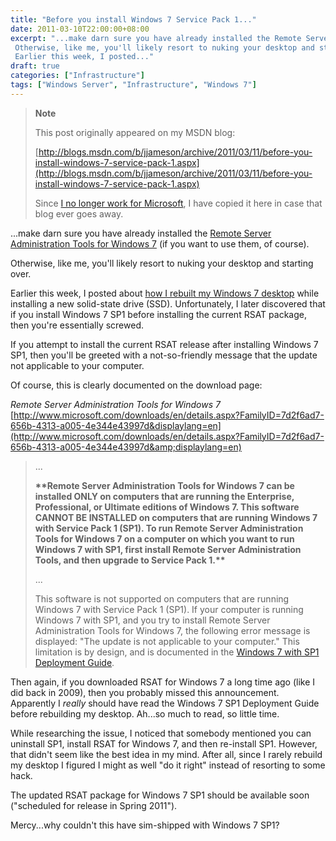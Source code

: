 ```yaml
---
title: "Before you install Windows 7 Service Pack 1..."
date: 2011-03-10T22:00:00+08:00
excerpt: "...make darn sure you have already installed the Remote Server Administration Tools for Windows 7 (if you want to use them, of course). 
 Otherwise, like me, you'll likely resort to nuking your desktop and starting over. 
 Earlier this week, I posted..."
draft: true
categories: ["Infrastructure"]
tags: ["Windows Server", "Infrastructure", "Windows 7"]
---
```


> **Note**
> 
> This post originally appeared on my MSDN blog:  
>   
> 
> [http://blogs.msdn.com/b/jjameson/archive/2011/03/11/before-you-install-windows-7-service-pack-1.aspx](http://blogs.msdn.com/b/jjameson/archive/2011/03/11/before-you-install-windows-7-service-pack-1.aspx)
> 
> Since [I no longer work for Microsoft](/blog/jjameson/archive/2011/09/02/last-day-with-microsoft.aspx), I have copied it here in case that blog ever goes away.


...make darn sure you have already installed the [Remote Server Administration Tools for Windows 7](http://www.microsoft.com/downloads/en/details.aspx?FamilyID=7d2f6ad7-656b-4313-a005-4e344e43997d&amp;displaylang=en) (if you want to use them, of course).

Otherwise, like me, you'll likely resort to nuking your desktop and starting over.

Earlier this week, I posted about [how I rebuilt my Windows 7 desktop](/blog/jjameson/archive/2011/03/09/windows-7-sp1-ssd-rebuild-and-maxpatchcachesize-0.aspx) while installing a new solid-state drive (SSD). Unfortunately, I later discovered that if you install Windows 7 SP1 before installing the current RSAT package, then you're essentially screwed.

If you attempt to install the current RSAT release after installing Windows 7 SP1, then you'll be greeted with a not-so-friendly message that the update not applicable to your computer.

Of course, this is clearly documented on the download page:

<cite>Remote Server Administration Tools for Windows 7</cite>
[http://www.microsoft.com/downloads/en/details.aspx?FamilyID=7d2f6ad7-656b-4313-a005-4e344e43997d&displaylang=en](http://www.microsoft.com/downloads/en/details.aspx?FamilyID=7d2f6ad7-656b-4313-a005-4e344e43997d&amp;displaylang=en)



> ...
> 
> **\*\*Remote Server Administration Tools for Windows 7 can be installed ONLY on computers that are running the Enterprise, Professional, or Ultimate editions of Windows 7. This software CANNOT BE INSTALLED on computers that are running Windows 7 with Service Pack 1 (SP1). To run Remote Server Administration Tools for Windows 7 on a computer on which you want to run Windows 7 with SP1, first install Remote Server Administration Tools, and then upgrade to Service Pack 1.\*\***
> 
> ...
> 
> This software is not supported on computers that are running Windows 7 with Service Pack 1 (SP1). If your computer is running Windows 7 with SP1, and you try to install Remote Server Administration Tools for Windows 7, the following error message is displayed: "The update is not applicable to your computer." This limitation is by design, and is documented in the [Windows 7 with SP1 Deployment Guide](http://www.microsoft.com/downloads/en/details.aspx?FamilyID=61924cea-83fe-46e9-96d8-027ae59ddc11).


Then again, if you downloaded RSAT for Windows 7 a long time ago (like I did back in 2009), then you probably missed this announcement. Apparently I *really* should have read the Windows 7 SP1 Deployment Guide before rebuilding my desktop. Ah...so much to read, so little time.

While researching the issue, I noticed that somebody mentioned you can uninstall SP1, install RSAT for Windows 7, and then re-install SP1. However, that didn't seem like the best idea in my mind. After all, since I rarely rebuild my desktop I figured I might as well "do it right" instead of resorting to some hack.

The updated RSAT package for Windows 7 SP1 should be available soon ("scheduled for release in Spring 2011").

Mercy...why couldn't this have sim-shipped with Windows 7 SP1?

